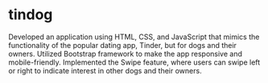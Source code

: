 # tindog
Developed an application using HTML, CSS, and JavaScript that mimics the functionality of the popular dating app, Tinder, but for dogs and their owners. Utilized Bootstrap framework to make the app responsive and mobile-friendly. Implemented the Swipe feature, where users can swipe left or right to indicate interest in other dogs and their owners.
